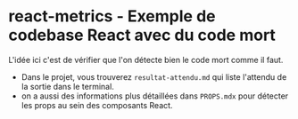 # react-metrics - Exemple de codebase React avec du code mort

L'idée ici c'est de vérifier que l'on détecte bien le code mort comme il faut.

- Dans le projet, vous trouverez `resultat-attendu.md` qui liste l'attendu de la sortie dans le terminal.
- on a aussi des informations plus détaillées dans `PROPS.mdx` pour détecter les props au sein des composants React.
